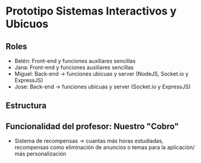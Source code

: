 # Prototipo Sistemas Interactivos y Ubicuos

## Roles

* Belén: Front-end y funciones auxiliares sencillas
* Jana: Front-end y funciones auxiliares sencillas
* Miguel: Back-end -> funciones ubicuas y server (NodeJS, Socket.io y ExpressJS)
* Jose: Back-end -> funciones ubicuas y server (Socket.io y ExpressJS)

## Estructura

## Funcionalidad del profesor: Nuestro "Cobro"

* Sistema de recompensas -> cuantas más horas estudiadas, recompensas como eliminación de anuncios o temas para la aplicación/ más personalización
